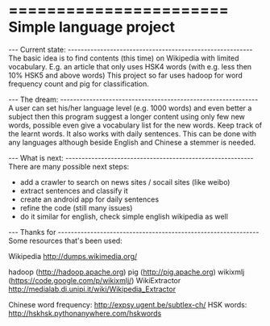 =======================
Simple language project
=======================


--- Current state: ---------------------------------------------------------
The basic idea is to find contents (this time) on Wikipedia with limited vocabulary.
E.g. an article that only uses HSK4 words (with e.g. less then 10% HSK5 and above words)
This project so far uses hadoop for word frequency count and pig for classification.

--- The dream: -------------------------------------------------------------
A user can set his/her language level (e.g. 1000 words) and even better a subject
then this program suggest a longer content using only few new words, possible
even give a vocabulary list for the new words. Keep track of the learnt words.
It also works with daily sentences. This can be done with any languages although
beside English and Chinese a stemmer is needed. 

--- What is next: ----------------------------------------------------------
There are many possible next steps:

- add a crawler to search on news sites / socail sites (like weibo)
- extract sentences and classify it 
- create an android app for daily sentences
- refine the code (still many issues)
- do it similar for english, check simple english wikipedia as well


--- Thanks for --------------------------------------------------------------
Some resources that's been used:

Wikipedia http://dumps.wikimedia.org/

hadoop (http://hadoop.apache.org)
pig (http://pig.apache.org)
wikixmlj (https://code.google.com/p/wikixmlj/)
WikiExtractor http://medialab.di.unipi.it/wiki/Wikipedia_Extractor

Chinese word frequency:
http://expsy.ugent.be/subtlex-ch/
HSK words:
http://hskhsk.pythonanywhere.com/hskwords 



  